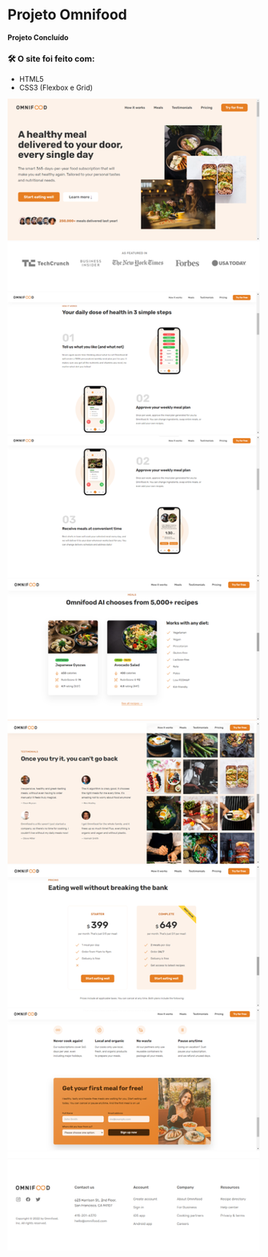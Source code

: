 <h1>Projeto Omnifood</h1>

<h4> 
	Projeto Concluído
</h4>

### 🛠 O site foi feito com:

- HTML5
- CSS3 (Flexbox e Grid)

![](..//imagens/ImagensOmnifood/Omnifood1.png)
![](..//imagens/ImagensOmnifood/Omnifood2.png)
![](..//imagens/ImagensOmnifood/Omnifood3.png)
![](..//imagens/ImagensOmnifood/Omnifood4.png)
![](..//imagens/ImagensOmnifood/Omnifood5.png)
![](..//imagens/ImagensOmnifood/Omnifood6.png)
![](..//imagens/ImagensOmnifood/Omnifood7.png)
![](..//imagens/ImagensOmnifood/Omnifood8.png)
![](..//imagens/ImagensOmnifood/Omnifood9.png)

